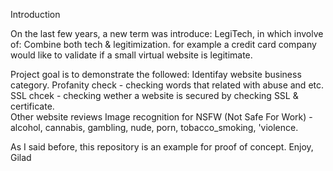 Introduction

On the last few years, a new term was introduce: LegiTech, in which involve of:
Combine both tech & legitimization. for example a credit card company would like to validate if a small virtual
website is legitimate.

Project goal is to demonstrate the followed:
Identifay website business category.
Profanity check - checking words that related with abuse and etc. 
SSL chcek - checking wether a website is secured by checking SSL & certificate.  
Other website reviews
Image recognition for NSFW (Not Safe For Work) - alcohol, cannabis, gambling, nude, porn, tobacco_smoking, 'violence.

As I said before, this repository is an example for proof of concept.
Enjoy,
Gilad
